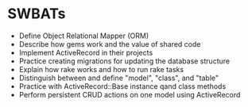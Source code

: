 # SWBATs
* Define Object Relational Mapper (ORM)
* Describe how gems work and the value of shared code
* Implement ActiveRecord in their projects
* Practice creating migrations for updating the database structure
* Explain how rake works and how to run rake tasks
* Distinguish between and define "model", "class", and "table"
* Practice with ActiveRecord::Base instance  qand class methods
* Perform persistent CRUD actions on one model using ActiveRecord